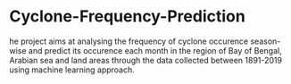 # Cyclone-Frequency-Prediction
he project aims at analysing the frequency of cyclone occurence season-wise and predict its occurence each month in the region of Bay of Bengal, Arabian sea and land areas through the data collected between 1891-2019 using machine learning approach. 
